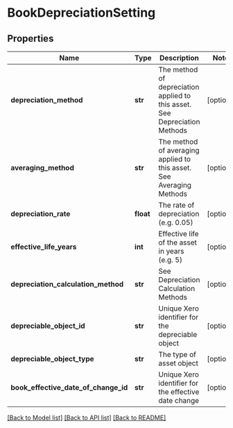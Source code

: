 # BookDepreciationSetting

## Properties
Name | Type | Description | Notes
------------ | ------------- | ------------- | -------------
**depreciation_method** | **str** | The method of depreciation applied to this asset. See Depreciation Methods | [optional] 
**averaging_method** | **str** | The method of averaging applied to this asset. See Averaging Methods | [optional] 
**depreciation_rate** | **float** | The rate of depreciation (e.g. 0.05) | [optional] 
**effective_life_years** | **int** | Effective life of the asset in years (e.g. 5) | [optional] 
**depreciation_calculation_method** | **str** | See Depreciation Calculation Methods | [optional] 
**depreciable_object_id** | **str** | Unique Xero identifier for the depreciable object | [optional] 
**depreciable_object_type** | **str** | The type of asset object | [optional] 
**book_effective_date_of_change_id** | **str** | Unique Xero identifier for the effective date change | [optional] 

[[Back to Model list]](../README.md#documentation-for-models) [[Back to API list]](../README.md#documentation-for-api-endpoints) [[Back to README]](../README.md)


